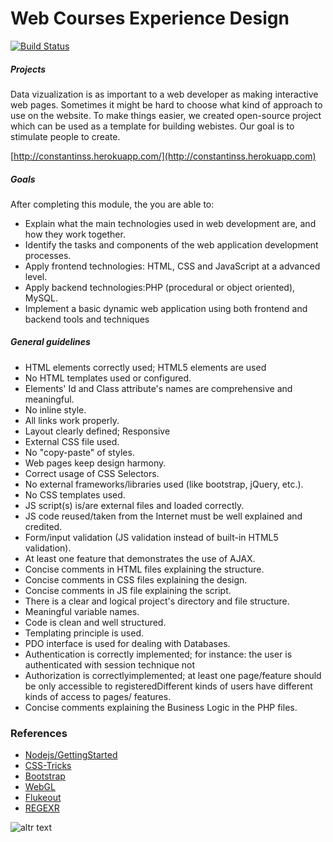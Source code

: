 # Web Courses Experience Design

[![Build Status](https://travis-ci.org/joemccann/dillinger.svg?branch=master)](https://travis-ci.org/joemccann/dillinger)

##### **Projects**
Data vizualization is as important to a web developer as making interactive web pages. Sometimes it might be hard to choose what kind of approach to use on the website. To make things easier, we created open-source project which can be used as a template for building webistes. Our goal is to stimulate people to create.

[http://constantinss.herokuapp.com/](http://constantinss.herokuapp.com) 

##### **Goals**
After completing this module, the you are able to:
- Explain what the main technologies used in web development are, and how they work together.
- Identify the tasks and components of the web application development processes.
- Apply frontend technologies: HTML, CSS and JavaScript at a advanced level.
- Apply backend technologies:PHP (procedural or object oriented), MySQL.
- Implement a basic dynamic web application using both frontend and backend tools and techniques

##### **General** **guidelines**

- HTML elements correctly used; HTML5 elements are used
- No HTML templates used or configured.
- Elements&#39; Id and Class attribute&#39;s names are comprehensive and meaningful.
- No inline style.
- All links work properly.
- Layout clearly defined; Responsive
- External CSS file used.
- No &quot;copy-paste&quot; of styles.
- Web pages keep design harmony.
- Correct usage of CSS Selectors.
- No external frameworks/libraries used (like bootstrap, jQuery, etc.).
- No CSS templates used.
- JS script(s) is/are external files and loaded correctly.
- JS code reused/taken from the Internet must be well explained and credited.
- Form/input validation (JS validation instead of built-in HTML5 validation).
- At least one feature that demonstrates the use of AJAX.
- Concise comments in HTML files explaining the structure.
- Concise comments in CSS files explaining the design.
- Concise comments in JS file explaining the script.
- There is a clear and logical project&#39;s directory and file structure.
- Meaningful variable names.
- Code is clean and well structured.
- Templating principle is used.
- PDO interface is used for dealing with Databases.
- Authentication is correctly implemented; for instance: the user is authenticated with session technique not
- Authorization is correctlyimplemented; at least one page/feature should be only accessible to registeredDifferent kinds of users have different kinds of access to pages/ features.
- Concise comments explaining the Business Logic in the PHP files.

### References
* [Nodejs/GettingStarted](https://github.com/nodejs/getting-started) 
* [CSS-Tricks](https://css-tricks.com/) 
* [Bootstrap](https://github.com/twbs/bootstrap)
* [WebGL](https://developer.mozilla.org/en-US/docs/Web/API/WebGL_API)
* [Flukeout](http://flukeout.github.io/)
* [REGEXR](https://regexr.com/) 


![altr text](https://www.jimdo.com/blog/wp-content/uploads/2018/01/optimizing-web-images-for-better-seo.jpg)
